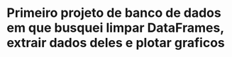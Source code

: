 # Primeiro projeto de banco de dados em que busquei limpar DataFrames, extrair dados deles e plotar graficos
